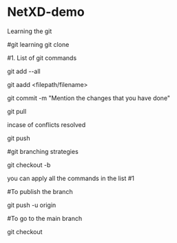 # NetXD-demo
Learning the git

#git learning
git clone <repository>

#1. List of git commands

git add --all

git aadd <filepath/filename>

git commit -m "Mention the changes that you have done"

git pull

incase of conflicts resolved

git push

#git branching strategies

git checkout -b <branch name>

you can apply all the commands in the list #1

#To publish the branch

git push -u origin <branch name>

#To go to the main branch

git checkout <branch name>

